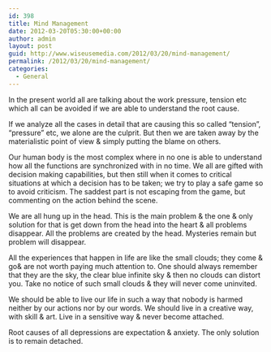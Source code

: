 ```yaml
---
id: 398
title: Mind Management
date: 2012-03-20T05:30:00+00:00
author: admin
layout: post
guid: http://www.wiseusemedia.com/2012/03/20/mind-management/
permalink: /2012/03/20/mind-management/
categories:
  - General
---
```

In the present world all are talking about the work pressure, tension etc which all can be avoided if we are able to understand the root cause.

If we analyze all the cases in detail that are causing this so called &#8220;tension&#8221;, &#8220;pressure&#8221; etc, we alone are the culprit. But then we are taken away by the materialistic point of view & simply putting the blame on others.

Our human body is the most complex where in no one is able to understand how all the functions are synchronized with in no time. We all are gifted with decision making capabilities, but then still when it comes to critical situations at which a decision has to be taken; we try to play a safe game so to avoid criticism. The saddest part is not escaping from the game, but commenting on the action behind the scene.

We are all hung up in the head. This is the main problem & the one & only solution for that is get down from the head into the heart & all problems disappear. All the problems are created by the head. Mysteries remain but problem will disappear.

All the experiences that happen in life are like the small clouds; they come & go& are not worth paying much attention to. One should always remember that they are the sky, the clear blue infinite sky & then no clouds can distort you. Take no notice of such small clouds & they will never come uninvited.

We should be able to live our life in such a way that nobody is harmed neither by our actions nor by our words. We should live in a creative way, with skill & art. Live in a sensitive way & never become attached.

Root causes of all depressions are expectation & anxiety. The only solution is to remain detached.